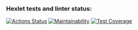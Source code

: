 ### Hexlet tests and linter status:
[![Actions Status](https://github.com/FromCS/fullstack-javascript-project-46/workflows/hexlet-check/badge.svg)](https://github.com/FromCS/fullstack-javascript-project-46/actions)
[![Maintainability](https://api.codeclimate.com/v1/badges/${{secrets.CODE_CLIMATE_KEY}}/maintainability)](https://codeclimate.com/github/FromCS/fullstack-javascript-project-46/maintainability)
[![Test Coverage](https://api.codeclimate.com/v1/badges/${{secrets.CODE_CLIMATE_KEY}}/test_coverage)](https://codeclimate.com/github/FromCS/fullstack-javascript-project-46/test_coverage)

